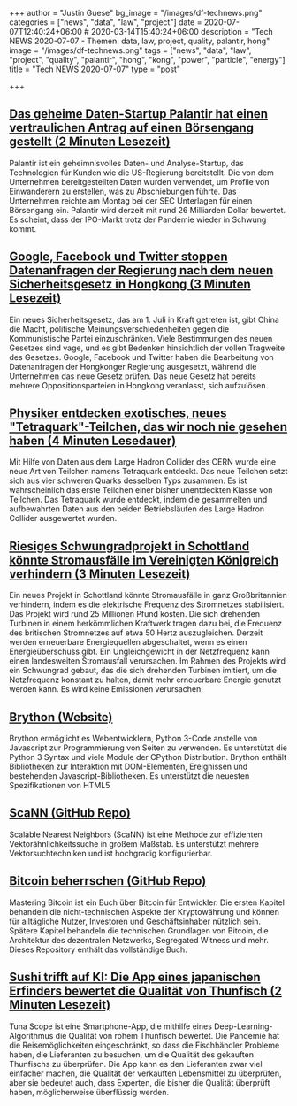 +++
author = "Justin Guese"
bg_image = "/images/df-technews.png"
categories = ["news", "data", "law", "project"]
date = 2020-07-07T12:40:24+06:00 # 2020-03-14T15:40:24+06:00
description = "Tech NEWS 2020-07-07 - Themen: data, law, project, quality, palantir, hong"
image = "/images/df-technews.png"
tags = ["news", "data", "law", "project", "quality", "palantir", "hong", "kong", "power", "particle", "energy"]
title = "Tech NEWS 2020-07-07"
type = "post"

+++

## [Das geheime Daten-Startup Palantir hat einen vertraulichen Antrag auf einen Börsengang gestellt (2 Minuten Lesezeit)](https://techcrunch.com/2020/07/06/secretive-data-startup-palantir-has-confidentially-filed-for-an-ipo//1/0100017328c306d2-565774ee-b9a9-4bd9-8e29-912c418d436b-000000/msAeeRtILLWTt-dCZoAJmgmc7MmV2NlNbf1lPJf4B8A=148)

 Palantir ist ein geheimnisvolles Daten- und Analyse-Startup, das Technologien für Kunden wie die US-Regierung bereitstellt. Die von dem Unternehmen bereitgestellten Daten wurden verwendet, um Profile von Einwanderern zu erstellen, was zu Abschiebungen führte. Das Unternehmen reichte am Montag bei der SEC Unterlagen für einen Börsengang ein. Palantir wird derzeit mit rund 26 Milliarden Dollar bewertet. Es scheint, dass der IPO-Markt trotz der Pandemie wieder in Schwung kommt.

## [Google, Facebook und Twitter stoppen Datenanfragen der Regierung nach dem neuen Sicherheitsgesetz in Hongkong (3 Minuten Lesezeit)](https://www.theverge.com/2020/7/6/21314900/google-facebook-twitter-hong-kong-government-data-china?scrolla=5eb6d68b7fedc32c19ef33b4/1/0100017328c306d2-565774ee-b9a9-4bd9-8e29-912c418d436b-000000/b9Znn_GR6XtLtqxfmg1SlPDl48gDWwKTcLMTa711-dg=148)

 Ein neues Sicherheitsgesetz, das am 1. Juli in Kraft getreten ist, gibt China die Macht, politische Meinungsverschiedenheiten gegen die Kommunistische Partei einzuschränken. Viele Bestimmungen des neuen Gesetzes sind vage, und es gibt Bedenken hinsichtlich der vollen Tragweite des Gesetzes. Google, Facebook und Twitter haben die Bearbeitung von Datenanfragen der Hongkonger Regierung ausgesetzt, während die Unternehmen das neue Gesetz prüfen. Das neue Gesetz hat bereits mehrere Oppositionsparteien in Hongkong veranlasst, sich aufzulösen.

## [Physiker entdecken exotisches, neues "Tetraquark"-Teilchen, das wir noch nie gesehen haben (4 Minuten Lesedauer)](https://www.sciencealert.com/physicists-have-discovered-a-new-tetraquark-and-it-s-extremely-charming/1/0100017328c306d2-565774ee-b9a9-4bd9-8e29-912c418d436b-000000/zxSb-GXciQZuynFb5XbdEmNibtHPP70xVaBcMKYBowc=148)

 Mit Hilfe von Daten aus dem Large Hadron Collider des CERN wurde eine neue Art von Teilchen namens Tetraquark entdeckt. Das neue Teilchen setzt sich aus vier schweren Quarks desselben Typs zusammen. Es ist wahrscheinlich das erste Teilchen einer bisher unentdeckten Klasse von Teilchen. Das Tetraquark wurde entdeckt, indem die gesammelten und aufbewahrten Daten aus den beiden Betriebsläufen des Large Hadron Collider ausgewertet wurden.

## [Riesiges Schwungradprojekt in Schottland könnte Stromausfälle im Vereinigten Königreich verhindern (3 Minuten Lesezeit)](https://www.theguardian.com/business/2020/jul/06/giant-flywheel-project-in-scotland-could-prevent-uk-blackouts-energy/1/0100017328c306d2-565774ee-b9a9-4bd9-8e29-912c418d436b-000000/JSR8FiB6REVHRyJ3wTjhLx9KS4KUwM83bjX6Ek1u2LA=148)

 Ein neues Projekt in Schottland könnte Stromausfälle in ganz Großbritannien verhindern, indem es die elektrische Frequenz des Stromnetzes stabilisiert. Das Projekt wird rund 25 Millionen Pfund kosten. Die sich drehenden Turbinen in einem herkömmlichen Kraftwerk tragen dazu bei, die Frequenz des britischen Stromnetzes auf etwa 50 Hertz auszugleichen. Derzeit werden erneuerbare Energiequellen abgeschaltet, wenn es einen Energieüberschuss gibt. Ein Ungleichgewicht in der Netzfrequenz kann einen landesweiten Stromausfall verursachen. Im Rahmen des Projekts wird ein Schwungrad gebaut, das die sich drehenden Turbinen imitiert, um die Netzfrequenz konstant zu halten, damit mehr erneuerbare Energie genutzt werden kann. Es wird keine Emissionen verursachen.

## [Brython (Website)](https://brython.info//1/0100017328c306d2-565774ee-b9a9-4bd9-8e29-912c418d436b-000000/nwsI4CVS9EVZDvIe1hG5tmyTsP1YkwnESPKCragEbbs=148)

 Brython ermöglicht es Webentwicklern, Python 3-Code anstelle von Javascript zur Programmierung von Seiten zu verwenden. Es unterstützt die Python 3 Syntax und viele Module der CPython Distribution. Brython enthält Bibliotheken zur Interaktion mit DOM-Elementen, Ereignissen und bestehenden Javascript-Bibliotheken. Es unterstützt die neuesten Spezifikationen von HTML5

## [ScaNN (GitHub Repo)](https://github.com/google-research/google-research/tree/master/scann/1/0100017328c306d2-565774ee-b9a9-4bd9-8e29-912c418d436b-000000/0_3reRFVC7MqipIli1yyhh7oWy0D8ht27f9NY4S5lrg=148)

 Scalable Nearest Neighbors (ScaNN) ist eine Methode zur effizienten Vektorähnlichkeitssuche in großem Maßstab. Es unterstützt mehrere Vektorsuchtechniken und ist hochgradig konfigurierbar.

## [Bitcoin beherrschen (GitHub Repo)](https://github.com/bitcoinbook/bitcoinbook/1/0100017328c306d2-565774ee-b9a9-4bd9-8e29-912c418d436b-000000/nvP-vuidgoAkALIewpF4OTlgKc6gfgVCAyx_Guffvv8=148)

 Mastering Bitcoin ist ein Buch über Bitcoin für Entwickler. Die ersten Kapitel behandeln die nicht-technischen Aspekte der Kryptowährung und können für alltägliche Nutzer, Investoren und Geschäftsinhaber nützlich sein. Spätere Kapitel behandeln die technischen Grundlagen von Bitcoin, die Architektur des dezentralen Netzwerks, Segregated Witness und mehr. Dieses Repository enthält das vollständige Buch.

## [Sushi trifft auf KI: Die App eines japanischen Erfinders bewertet die Qualität von Thunfisch (2 Minuten Lesezeit)](https://www.reuters.com/article/us-japan-tech-ai-tuna-idUSKBN24415L/1/0100017328c306d2-565774ee-b9a9-4bd9-8e29-912c418d436b-000000/pqxgKkvmGarrxwqhQENzEUkh6kAXs3-Bwkd0LB1ZhYw=148)

 Tuna Scope ist eine Smartphone-App, die mithilfe eines Deep-Learning-Algorithmus die Qualität von rohem Thunfisch bewertet. Die Pandemie hat die Reisemöglichkeiten eingeschränkt, so dass die Fischhändler Probleme haben, die Lieferanten zu besuchen, um die Qualität des gekauften Thunfischs zu überprüfen. Die App kann es den Lieferanten zwar viel einfacher machen, die Qualität der verkauften Lebensmittel zu überprüfen, aber sie bedeutet auch, dass Experten, die bisher die Qualität überprüft haben, möglicherweise überflüssig werden.

